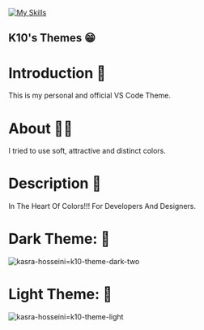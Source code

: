 [![My Skills](https://skillicons.dev/icons?i=vscode)](https://skillicons.dev)
## K10's Themes 😁

# Introduction 🥇
This is my personal and official VS Code Theme.

# About 🧑‍💻
I tried to use soft, attractive and distinct colors.

# Description 📖
In The Heart Of Colors!!! For Developers And Designers.
 
# Dark Theme: 📸
![kasra-hosseini=k10-theme-dark-two](https://github.com/user-attachments/assets/5a977ec8-4897-43ac-82d1-4a2e1561c1bb)

# Light Theme: 📸
![kasra-hosseini=k10-theme-light](https://github.com/user-attachments/assets/ea751a1e-1c25-425a-9750-8614bd5aac3f)
